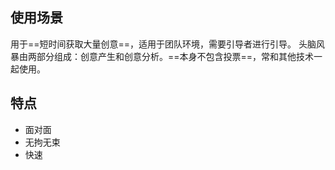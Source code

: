 ## 使用场景
用于==短时间获取大量创意==，适用于团队环境，需要引导者进行引导。
头脑风暴由两部分组成：创意产生和创意分析。==本身不包含投票==，常和其他技术一起使用。

## 特点
+ 面对面
+ 无拘无束
+ 快速